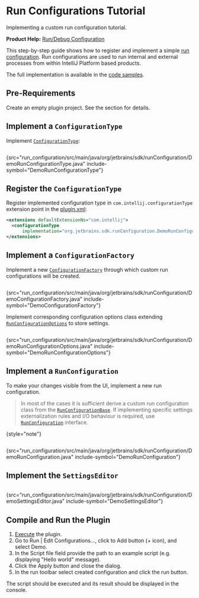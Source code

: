 <!-- Copyright 2000-2024 JetBrains s.r.o. and contributors. Use of this source code is governed by the Apache 2.0 license. -->

# Run Configurations Tutorial

<link-summary>Implementing a custom run configuration tutorial.</link-summary>

<tldr>

**Product Help:** [Run/Debug Configuration](https://www.jetbrains.com/idea/help/run-debug-configuration.html)

</tldr>

This step-by-step guide shows how to register and implement a simple [run configuration](run_configurations.md).
Run configurations are used to run internal and external processes from within IntelliJ Platform based products.

The full implementation is available in the [code samples](%gh-sdk-samples%/run_configuration).

## Pre-Requirements

Create an empty plugin project.
See the [](creating_plugin_project.md) section for details.

## Implement a `ConfigurationType`

Implement [`ConfigurationType`](%gh-ic%/platform/execution/src/com/intellij/execution/configurations/ConfigurationType.java):

```java
```
{src="run_configuration/src/main/java/org/jetbrains/sdk/runConfiguration/DemoRunConfigurationType.java" include-symbol="DemoRunConfigurationType"}

## Register the `ConfigurationType`

Register implemented configuration type in `com.intellij.configurationType` extension point in the [plugin.xml](%gh-sdk-samples%/run_configuration/src/main/resources/META-INF/plugin.xml):

```xml
<extensions defaultExtensionNs="com.intellij">
  <configurationType
      implementation="org.jetbrains.sdk.runConfiguration.DemoRunConfigurationType"/>
</extensions>
```

## Implement a `ConfigurationFactory`

Implement a new [`ConfigurationFactory`](%gh-ic%/platform/execution/src/com/intellij/execution/configurations/ConfigurationFactory.java) through which custom run configurations will be created.

```java
```
{src="run_configuration/src/main/java/org/jetbrains/sdk/runConfiguration/DemoConfigurationFactory.java" include-symbol="DemoConfigurationFactory"}

Implement corresponding configuration options class extending [`RunConfigurationOptions`](%gh-ic%/platform/execution/src/com/intellij/execution/configurations/RunConfigurationOptions.kt) to store settings.

```java
```
{src="run_configuration/src/main/java/org/jetbrains/sdk/runConfiguration/DemoRunConfigurationOptions.java" include-symbol="DemoRunConfigurationOptions"}

## Implement a `RunConfiguration`

To make your changes visible from the UI, implement a new run configuration.

> In most of the cases it is sufficient derive a custom run configuration class from the [`RunConfigurationBase`](%gh-ic%/platform/execution/src/com/intellij/execution/configurations/RunConfigurationBase.java).
> If implementing specific settings externalization rules and I/O behaviour is required, use [`RunConfiguration`](%gh-ic%/platform/execution/src/com/intellij/execution/configurations/RunConfiguration.java) interface.
>
{style="note"}

```java
```
{src="run_configuration/src/main/java/org/jetbrains/sdk/runConfiguration/DemoRunConfiguration.java" include-symbol="DemoRunConfiguration"}

## Implement the `SettingsEditor`

```java
```
{src="run_configuration/src/main/java/org/jetbrains/sdk/runConfiguration/DemoSettingsEditor.java" include-symbol="DemoSettingsEditor"}

## Compile and Run the Plugin

<procedure>

1. [Execute](creating_plugin_project.md#executing-the-plugin) the plugin.
2. Go to <ui-path>Run \| Edit Configurations...</ui-path>, click to <control>Add</control> button (<control>+</control> icon), and select <control>Demo</control>.
3. In the <control>Script file</control> field provide the path to an example script (e.g. displaying "Hello world" message).
4. Click the <control>Apply</control> button and close the dialog.
5. In the run toolbar select created configuration and click the run button.

The script should be executed and its result should be displayed in the console.

</procedure>
